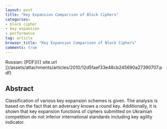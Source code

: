 ```yaml
---
layout: post
title: "Key Expansion Comparison of Block Ciphers"
categories:
- block cipher
- key expansion
- performance
tag: article
browser_title: "Key Expansion Comparison of Block Ciphers"
comments: true
---
```


Russian: [PDF]({{ site.url }}/assets/attachments/articles/2010/12d5faef33e48cb245690a27390707.pdf)

<!--more-->

## Abstract

Classification of various key expansion schemes is given. The analysis is based on the fact that an adversary knows a round key. Additionally, it is shown that key expansion functions of ciphers submitted on Ukrainian competition do not inferior international standards including key agility indicator.